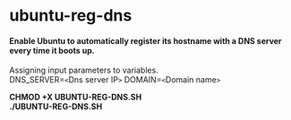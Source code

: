 # ubuntu-reg-dns
#### Enable Ubuntu to automatically register its hostname with a DNS server every time it boots up.

Assigning input parameters to variables.  
DNS_SERVER=`<`Dns server IP`>` 
DOMAIN=`<`Domain name`>`<br>

**CHMOD +X UBUNTU-REG-DNS.SH  
./UBUNTU-REG-DNS.SH**

